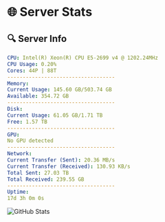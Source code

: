 # 🌐 Server Stats
## 🔍 Server Info
```yaml
CPU: Intel(R) Xeon(R) CPU E5-2699 v4 @ 1202.24MHz
CPU Usage: 0.20%
Cores: 44P | 88T
-----------------------------------
Memory:
Current Usage: 145.60 GB/503.74 GB
Available: 354.72 GB
-----------------------------------
Disk:
Current Usage: 61.05 GB/1.71 TB
Free: 1.57 TB
-----------------------------------
GPU:
No GPU detected
-----------------------------------
Network:
Current Transfer (Sent): 20.36 MB/s
Current Transfer (Received): 130.93 KB/s
Total Sent: 27.03 TB
Total Received: 239.55 GB
-----------------------------------
Uptime:
17d 3h 0m 0s
```
![GitHub Stats](https://img.shields.io/badge/Updated-2025-03-25_00:22:49-blue)